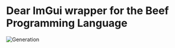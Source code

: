 # Dear ImGui wrapper for the Beef Programming Language 

![Generation](https://github.com/RogueMacro/imgui-beef/workflows/Generation/badge.svg)
